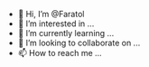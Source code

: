 - 👋 Hi, I’m @Faratol
- 👀 I’m interested in ...
- 🌱 I’m currently learning ...
- 💞️ I’m looking to collaborate on ...
- 📫 How to reach me ...

<!---
Faratol/Faratol is a ✨ special ✨ repository because its `README.md` (this file) appears on your GitHub profile.
You can click the Preview link to take a look at your changes.
--->
